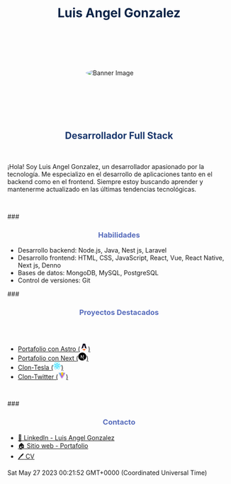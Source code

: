 # <h1 style="color:#0B2447;text-align:center;"> Luis Angel Gonzalez </h1>

<div 
	style="width:100%;height:200px; display:flex; justify-content:center; align-items:center;">
		<img title="Astro" style="border-radius:50%; width:150px;" src="https://thumbs.dreamstime.com/b/robot-feliz-de-la-historieta-76822003.jpg" alt="Banner Image">
</div>

## <h2 style="color:#19376D;text-align:center;">Desarrollador Full Stack</h2>

<br>

¡Hola! Soy Luis Angel Gonzalez, un desarrollador apasionado por la tecnología. Me especializo en el desarrollo de aplicaciones tanto en el backend como en el frontend. Siempre estoy buscando aprender y mantenerme actualizado en las últimas tendencias tecnológicas.

<br>

###<h3 style="color:#576CBC;text-align:center;">Habilidades</h3>


- Desarrollo backend: Node.js, Java, Nest js, Laravel
- Desarrollo frontend: HTML, CSS, JavaScript, React, Vue, React Native, Next js, Denno
- Bases de datos: MongoDB, MySQL, PostgreSQL
- Control de versiones: Git

###<h3 style="color:#576CBC;text-align:center;">Proyectos Destacados</h3>

<div style="padding:30px 0px">

- [Portafolio con Astro (<img title="Astro" src="./astro.svg" alt="Banner Image" width="18" height="18">)](https://portafolio-luis-angel-gonzalez.vercel.app/)
- [Portafolio con Next (<img title="Next js" src="./next-js.svg" alt="Banner Image" width="18" height="18">)](https://restaurant-blue-theta.vercel.app/)
- [Clon-Tesla (<img title="React js" src="./react-js.svg" alt="Banner Image" width="18" height="18">)](https://clon-tesla-portafolio.vercel.app/)
- [Clon-Twitter (<img title="Vite" src="./vite.svg" alt="Banner Image" width="18" height="18">)](https://movies-two-teal.vercel.app/react/twitter)

</div>
###<h3 style="color:#576CBC;text-align:center;">Contacto</h3>


- [:link: LinkedIn - Luis Angel Gonzalez](https://mx.linkedin.com/in/luis-angel-g%C3%B3nzalez-ambriz-7b0960120)
- [:house: Sitio web - Portafolio](https://portafolio-luis-angel-gonzalez.vercel.app/)
- [:pen: CV](https://portafolio-luis-angel-gonzalez.vercel.app/)



Sat May 27 2023 00:21:52 GMT+0000 (Coordinated Universal Time)